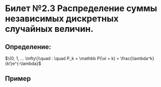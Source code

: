 # Билет №2.3 Распределение суммы независимых дискретных случайных величин.

## Определение:

$\{0, 1, ... \infty\}\quad : \quad P_k = \mathbb P(\xi = k) = \frac{\lambda^k}{k!}e^{-\lambda}$

## Пример

